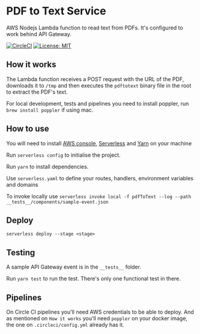 # PDF to Text Service

AWS Nodejs Lambda function to read text from PDFs. It's configured to work behind API Gateway.

[![CircleCI](https://circleci.com/gh/thiagomarini/pdftotext.svg?style=svg)](https://circleci.com/gh/thiagomarini/pdftotext)
[![License: MIT](https://img.shields.io/badge/License-MIT-yellow.svg)](https://opensource.org/licenses/MIT)

## How it works

The Lambda function receives a POST request with the URL of the PDF, downloads it to `/tmp` and then executes the `pdftotext` binary file in the root to extract the PDF's text.

For local development, tests and pipelines you need to install poppler, run `brew install poppler` if using mac.

## How to use

You will need to install [AWS console]( https://docs.aws.amazon.com/cli/latest/userguide/cli-install-macos.html), [Serverless](https://serverless.com/framework/docs/providers/aws/guide/installation/) and [Yarn](https://yarnpkg.com/en/docs/install#mac-stable) on your machine

Run `serverless config` to initialise the project.

Run `yarn` to install dependencies.

Use `serverless.yaml` to define your routes, handlers, environment variables and domains

To invoke locally use `serverless invoke local -f pdfToText --log --path __tests__/components/sample-event.json`

## Deploy

`serverless deploy --stage <stage>`

## Testing

A sample API Gateway event is in the `__tests__` folder.

Run `yarn test` to run the test. There's only one functional test in there.

## Pipelines

On Circle CI pipelines you'll need AWS credentials to be able to deploy.
And as mentioned on `How it works` you'll need `poppler` on your docker image, the one on `.circleci/config.yml` already has it.
